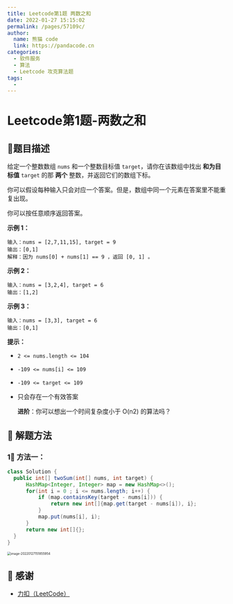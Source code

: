 ```yaml
---
title: Leetcode第1题 两数之和
date: 2022-01-27 15:15:02
permalink: /pages/57109c/
author: 
  name: 熊猫 code
  link: https://pandacode.cn
categories: 
  - 软件服务
  - 算法
  - Leetcode 攻克算法题
tags: 
  - 
---
```


# Leetcode第1题-两数之和

## 🌟题目描述

给定一个整数数组 `nums` 和一个整数目标值 `target`，请你在该数组中找出 **和为目标值** `target`  的那 **两个** 整数，并返回它们的数组下标。

你可以假设每种输入只会对应一个答案。但是，数组中同一个元素在答案里不能重复出现。

你可以按任意顺序返回答案。

**示例 1：**

```
输入：nums = [2,7,11,15], target = 9
输出：[0,1]
解释：因为 nums[0] + nums[1] == 9 ，返回 [0, 1] 。
```

**示例 2：**

```
输入：nums = [3,2,4], target = 6
输出：[1,2]
```

**示例 3：**

```
输入：nums = [3,3], target = 6
输出：[0,1]
```

**提示：**

- `2 <= nums.length <= 104`

- `-109 <= nums[i] <= 109`

- `-109 <= target <= 109`

- 只会存在一个有效答案

  

  **进阶**：你可以想出一个时间复杂度小于 O(n2) 的算法吗？

## 🐂 解题方法

### 1⃣️ 方法一：

<code-group>
  <code-block title="JAVA" active>

  ```java
class Solution {
    public int[] twoSum(int[] nums, int target) {
        HashMap<Integer, Integer> map = new HashMap<>();
        for(int i = 0 ; i <= nums.length; i++) {
            if (map.containsKey(target - nums[i])) {
                return new int[]{map.get(target - nums[i]), i};
            }
            map.put(nums[i], i);
        }
        return new int[]{};
    }
}
  ```

</code-block>
</code-group>

<img src="https://file.pandacode.cn/blog/202202101640549.png" alt="image-20220127151855954" style="zoom:50%;" />

## 🙏 感谢

- [力扣（LeetCode）](https://leetcode-cn.com/)
